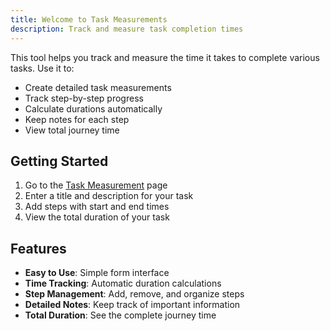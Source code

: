 ```yaml
---
title: Welcome to Task Measurements
description: Track and measure task completion times
---
```


This tool helps you track and measure the time it takes to complete various tasks. Use it to:

- Create detailed task measurements
- Track step-by-step progress
- Calculate durations automatically
- Keep notes for each step
- View total journey time

## Getting Started

1. Go to the [Task Measurement](/docs/task-measurement) page
2. Enter a title and description for your task
3. Add steps with start and end times
4. View the total duration of your task

## Features

- **Easy to Use**: Simple form interface
- **Time Tracking**: Automatic duration calculations
- **Step Management**: Add, remove, and organize steps
- **Detailed Notes**: Keep track of important information
- **Total Duration**: See the complete journey time
